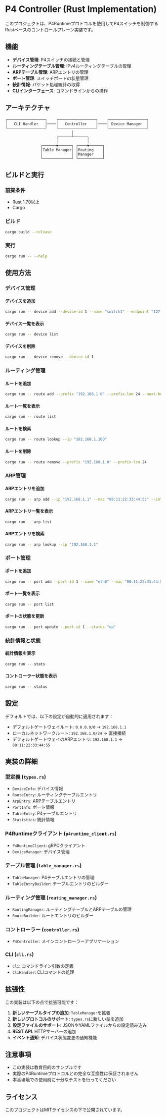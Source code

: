 # P4 Controller (Rust Implementation)

このプロジェクトは、P4Runtimeプロトコルを使用してP4スイッチを制御するRustベースのコントロールプレーン実装です。

## 機能

- **デバイス管理**: P4スイッチの接続と管理
- **ルーティングテーブル管理**: IPv4ルーティングテーブルの管理
- **ARPテーブル管理**: ARPエントリの管理
- **ポート管理**: スイッチポートの状態管理
- **統計情報**: パケット処理統計の取得
- **CLIインターフェース**: コマンドラインからの操作

## アーキテクチャ

```
┌─────────────────┐    ┌─────────────────┐    ┌─────────────────┐
│   CLI Handler   │────│   Controller    │────│ Device Manager  │
└─────────────────┘    └─────────────────┘    └─────────────────┘
                              │
                       ┌──────┴──────┐
                       │             │
                ┌──────▼──────┐ ┌────▼──────┐
                │Table Manager│ │Routing    │
                │             │ │Manager    │
                └─────────────┘ └───────────┘
```

## ビルドと実行

### 前提条件

- Rust 1.70以上
- Cargo

### ビルド

```bash
cargo build --release
```

### 実行

```bash
cargo run -- --help
```

## 使用方法

### デバイス管理

#### デバイスを追加
```bash
cargo run -- device add --device-id 1 --name "switch1" --endpoint "127.0.0.1:50051"
```

#### デバイス一覧を表示
```bash
cargo run -- device list
```

#### デバイスを削除
```bash
cargo run -- device remove --device-id 1
```

### ルーティング管理

#### ルートを追加
```bash
cargo run -- route add --prefix "192.168.1.0" --prefix-len 24 --next-hop "192.168.1.1" --interface "eth0"
```

#### ルート一覧を表示
```bash
cargo run -- route list
```

#### ルートを検索
```bash
cargo run -- route lookup --ip "192.168.1.100"
```

#### ルートを削除
```bash
cargo run -- route remove --prefix "192.168.1.0" --prefix-len 24
```

### ARP管理

#### ARPエントリを追加
```bash
cargo run -- arp add --ip "192.168.1.1" --mac "00:11:22:33:44:55" --interface "eth0"
```

#### ARPエントリ一覧を表示
```bash
cargo run -- arp list
```

#### ARPエントリを検索
```bash
cargo run -- arp lookup --ip "192.168.1.1"
```

### ポート管理

#### ポートを追加
```bash
cargo run -- port add --port-id 1 --name "eth0" --mac "00:11:22:33:44:55" --ip "192.168.1.10"
```

#### ポート一覧を表示
```bash
cargo run -- port list
```

#### ポートの状態を更新
```bash
cargo run -- port update --port-id 1 --status "up"
```

### 統計情報と状態

#### 統計情報を表示
```bash
cargo run -- stats
```

#### コントローラー状態を表示
```bash
cargo run -- status
```

## 設定

デフォルトでは、以下の設定が自動的に適用されます：

- デフォルトゲートウェイルート: `0.0.0.0/0` → `192.168.1.1`
- ローカルネットワークルート: `192.168.1.0/24` → 直接接続
- デフォルトゲートウェイのARPエントリ: `192.168.1.1` → `00:11:22:33:44:55`

## 実装の詳細

### 型定義 (`types.rs`)

- `DeviceInfo`: デバイス情報
- `RouteEntry`: ルーティングテーブルエントリ
- `ArpEntry`: ARPテーブルエントリ
- `PortInfo`: ポート情報
- `TableEntry`: P4テーブルエントリ
- `Statistics`: 統計情報

### P4Runtimeクライアント (`p4runtime_client.rs`)

- `P4RuntimeClient`: gRPCクライアント
- `DeviceManager`: デバイス管理

### テーブル管理 (`table_manager.rs`)

- `TableManager`: P4テーブルエントリの管理
- `TableEntryBuilder`: テーブルエントリのビルダー

### ルーティング管理 (`routing_manager.rs`)

- `RoutingManager`: ルーティングテーブルとARPテーブルの管理
- `RouteBuilder`: ルートエントリのビルダー

### コントローラー (`controller.rs`)

- `P4Controller`: メインコントローラーアプリケーション

### CLI (`cli.rs`)

- `Cli`: コマンドライン引数の定義
- `CliHandler`: CLIコマンドの処理

## 拡張性

この実装は以下の点で拡張可能です：

1. **新しいテーブルタイプの追加**: `TableManager`を拡張
2. **新しいプロトコルのサポート**: `types.rs`に新しい型を追加
3. **設定ファイルのサポート**: JSONやYAMLファイルからの設定読み込み
4. **REST API**: HTTPサーバーの追加
5. **イベント通知**: デバイス状態変更の通知機能

## 注意事項

- この実装は教育目的のサンプルです
- 実際のP4Runtimeプロトコルとの完全な互換性は保証されません
- 本番環境での使用前に十分なテストを行ってください

## ライセンス

このプロジェクトはMITライセンスの下で公開されています。
